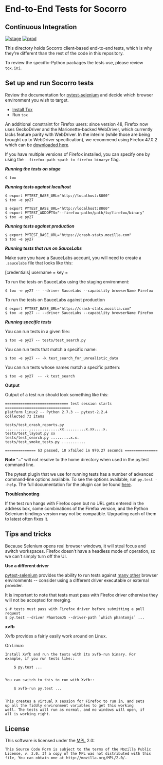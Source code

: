 End-to-End Tests for Socorro
============================

Continuous Integration
----------------------
[![stage](https://img.shields.io/jenkins/s/https/webqa-ci.mozilla.com/socorro.stage.svg?label=stage)](https://webqa-ci.mozilla.com/job/socorro.stage/)
[![prod](https://img.shields.io/jenkins/s/https/webqa-ci.mozilla.com/socorro.prod.svg?label=prod)](https://webqa-ci.mozilla.com/job/socorro.prod/)


This directory holds Socorro client-based end-to-end tests, which is why they're different than the rest of the code in this repository.

To review the specific-Python packages the tests use, please review `tox.ini`.

Set up and run Socorro tests
-----------------------------

Review the documentation for [pytest-selenium][pytest-selenium] and decide which browser
environment you wish to target.

* [Install Tox](https://tox.readthedocs.io/en/latest/install.html)
* Run `tox`

An additional constraint for Firefox users: since version 48, Firefox now uses GeckoDriver and the Marionette-backed WebDriver, which currently lacks feature parity with WebDriver.  In the interim (while those are being brought up to WebDriver specification), we recommend using Firefox 47.0.2 which can be [downloaded here][firefoxdownloads].

If you have multiple versions of Firefox installed, you can specify one by using the `--firefox-path <path to firefox binary>` flag.

___Running the tests on stage___

	$ tox

___Running tests against localhost___

	$ export PYTEST_BASE_URL="http://localhost:8000"
	$ tox -e py27

	$ export PYTEST_BASE_URL="http://localhost:8000"
	$ export PYTEST_ADDOPTS="--firefox-path=/path/to/firefox/binary"
	$ tox -e py27

___Running tests against production___

	$ export PYTEST_BASE_URL="https://crash-stats.mozilla.com"
	$ tox -e py27
	
___Running tests that run on SauceLabs___

Make sure you have a SauceLabs account, you will need to create a `.saucelabs` file that looks like this:

[credentials]
username = <SauceLabs username>
key = <SauceLabs API key>

To run the tests on SauceLabs using the staging environment:

	$ tox -e py27 -- --driver SauceLabs --capability browserName Firefox
	
To run the tests on SauceLabs against production

	$ export PYTEST_BASE_URL="https://crash-stats.mozilla.com"
	$ tox -e py27 -- --driver SauceLabs --capability browserName Firefox
	
	
___Running specific tests___

You can run tests in a given file::

    $ tox -e py27 -- tests/test_search.py

You can run tests that match a specific name:

    $ tox -e py27 -- -k test_search_for_unrealistic_data

You can run tests whose names match a specific pattern:

    $ tox -e py27  -- -k test_search

__Output__

Output of a test run should look something like this:

    ============================= test session starts ==============================
    platform linux2 -- Python 2.7.3 -- pytest-2.2.4
    collected 73 items

    tests/test_crash_reports.py .........................xx..........x.xx....x.
    tests/test_layout.py xx
    tests/test_search.py .........x.x.
    tests/test_smoke_tests.py ...........

    ============== 63 passed, 10 xfailed in 970.27 seconds ===============

__Note__
"~" will not resolve to the home directory when used in the py.test command line.

The pytest plugin that we use for running tests has a number of advanced
command-line options available. To see the options available, run
`py.test --help`. The full documentation for the plugin can be found
[here][pytest-selenium].

__Troubleshooting__

If the test run hangs with Firefox open but no URL gets entered in the address
box, some combinations of the Firefox version, and the Python Selenium bindings
version may not be compatible. Upgrading each of them to latest often fixes it.

Tips and tricks
---------------

Because Selenium opens real browser windows, it will steal focus and switch
workspaces. Firefox doesn't have a headless mode of operation, so we can't
simply turn off the UI.

__Use a different driver__

[pytest-selenium] provides the ability to run tests against [many other][test envs] browser environments -- consider using a different driver executable or external provider.

It is important to note that tests must pass with Firefox driver otherwise they will not be accepted for merging.

    $ # tests must pass with Firefox driver before submitting a pull request
    $ py.test --driver PhantomJS --driver-path `which phantomjs` ...

__xvfb__

Xvfb provides a fairly easily work around on Linux.


On Linux:

    Install Xvfb and run the tests with its xvfb-run binary. For
    example, if you run tests like::

        $ py.test ...


    You can switch to this to run with Xvfb::

        $ xvfb-run py.test ...


    This creates a virtual X session for Firefox to run in, and sets
    up all the fiddly environment variables to get this working
    well. The tests will run as normal, and no windows will open, if
    all is working right.

License
-------
This software is licensed under the [MPL] 2.0:

    This Source Code Form is subject to the terms of the Mozilla Public
    License, v. 2.0. If a copy of the MPL was not distributed with this
    file, You can obtain one at http://mozilla.org/MPL/2.0/.


[mit]: http://ocw.mit.edu/courses/electrical-engineering-and-computer-science/6-189-a-gentle-introduction-to-programming-using-python-january-iap-2011/
[dive]: http://www.diveintopython.net/toc/index.html
[firefoxtesteng]: https://quality.mozilla.org/teams/test-engineering/
[firefox]: http://quality.mozilla.org/teams/desktop-firefox/
[webdriver]: http://seleniumhq.org/docs/03_webdriver.html
[fxtest]:http://02.chat.mibbit.com/?server=irc.mozilla.org&channel=#fx-test
[GitWin]: http://help.github.com/win-set-up-git/
[GitMacOSX]: http://help.github.com/mac-set-up-git/
[GitLinux]: http://help.github.com/linux-set-up-git/
[breakpad]:http://02.chat.mibbit.com/?server=irc.mozilla.org&channel=#breakpad
[venv]: http://pypi.python.org/pypi/virtualenv
[wrapper]: http://www.doughellmann.com/projects/virtualenvwrapper/
[GitHub Templates]: https://github.com/mozilla/mozwebqa-examples
[Style Guide]: https://wiki.mozilla.org/QA/Execution/Web_Testing/Docs/Automation/StyleGuide
[MPL]: http://www.mozilla.org/MPL/2.0/
[pytest-selenium]: http://pytest-selenium.readthedocs.org/
[firefoxdownloads]: https://ftp.mozilla.org/pub/firefox/releases/47.0.2/
[test envs]: http://pytest-selenium.readthedocs.io/en/latest/user_guide.html#specifying-a-browser
